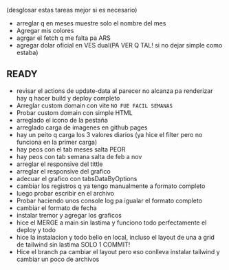 
(desglosar estas tareas mejor si es necesario)
- arreglar q en meses muestre solo el nombre del mes
- Agregar mis colores
- agrgar el fetch q me falta pa ARS
- agregar dolar oficial en VES dual(PA VER Q TAL! si no dejar simple como estaba)

## READY
- revisar el actions de update-data al parecer no alcanza pa renderizar hay q hacer build y deploy completo
- Arreglar custom domain con vite `NO FUE FACIL SEMANAS`
- Probar custom domain con simple HTML
- arreglado el icono de la pestaña
- arreglado carga de imagenes en github pages
- hay un peito q carga los 3 valores diarios (ya hice el filter pero no funciona en la primer carga)
- hay peos con el tab meses salta PEOR
- hay peos con tab semana salta de feb a nov
- arreglar el responsive del tittle
- arreglar el responsive del grafico
- adecuar el grafico con tabsDataByOptions
- cambiar los registros q ya tengo manualmente a formato completo
- luego probar escribir en el archivo
- Probar haciendo unos console log pa igualar el formato completo
- cambiar el formato de fecha
- instalar tremor y agregar los graficos
- hice el MERGE a main sin lastima y funciono todo perfectamente el deploy y todo
- hice la instalacion y todo bello en local, incluso el layout de una a grid de tailwind sin lastima SOLO 1 COMMIT!
- Hice el branch pa cambiar el layout pero eso conlleva instalar tailwind y cambiar un poco de archivos
